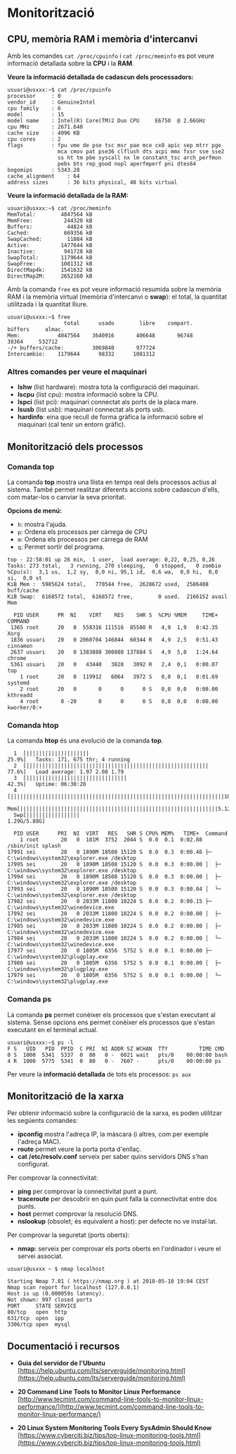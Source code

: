 # Monitorització

## CPU, memòria RAM i memòria d'intercanvi

Amb les comandes `cat /proc/cpuinfo` i `cat /proc/meminfo` es pot veure informació detallada sobre la **CPU** i la **RAM**.

**Veure la informació detallada de cadascun dels processadors:**

```bash+theme:dark
usuari@usxxx:~$ cat /proc/cpuinfo
processor     : 0
vendor_id     : GenuineIntel
cpu family    : 6
model         : 15
model name    : Intel(R) Core(TM)2 Duo CPU     E6750  @ 2.66GHz
cpu MHz       : 2671.640
cache size    : 4096 KB
cpu cores     : 2
flags         : fpu vme de pse tsc msr pae mce cx8 apic sep mtrr pge
                mca cmov pat pse36 clflush dts acpi mmx fxsr sse sse2
                ss ht tm pbe syscall nx lm constant_tsc arch_perfmon
                pebs bts rep_good nopl aperfmperf pni dtes64
bogomips      : 5343.28
cache_alignment    : 64
address sizes      : 36 bits physical, 48 bits virtual
```

**Veure la informació detallada de la RAM:**

```bash+theme:dark
usuari@usxxx:~$ cat /proc/meminfo
MemTotal:        4047564 kB
MemFree:          244320 kB
Buffers:           44824 kB
Cached:           669356 kB
SwapCached:        11084 kB
Active:          1477644 kB
Inactive:         941728 kB
SwapTotal:       1179644 kB
SwapFree:        1081312 kB
DirectMap4k:     1541632 kB
DirectMap2M:     2652160 kB
```

Amb la comanda `free` es pot veure informació resumida sobre la memòria RAM i la memòria virtual (memòria d'intercanvi o **swap**): el total, la quantitat utilitzada i la quantitat lliure.

```bash+theme:dark
usuari@usxxx:~$ free
                  total      usado        libre    compart.     búffers     almac.
Mem:            4047564    3640916       406648       96748       38364     532712
-/+ buffers/cache:         3069840       977724
Intercambio:    1179644      98332      1081312
```

### Altres comandes per veure el maquinari

* **lshw** (list hardware): mostra tota la configuració del maquinari.
* **lscpu** (list cpu): mostra informació sobre la CPU.
* **lspci** (list pci): maquinari connectat als ports de la placa mare.
* **lsusb** (list usb): maquinari connectat als ports usb.
* **hardinfo**: eina que recull de forma gràfica la informació sobre el maquinari (cal tenir un entorn gràfic).


## Monitorització dels processos

### Comanda top

La comanda **top** mostra una llista en temps real dels processos actius al sistema. També permet realitzar diferents accions sobre cadascun d'ells, com matar-los o canviar la seva prioritat.

**Opcions de menú:**
* `h`: mostra l'ajuda.
* `p`: Ordena els processos per càrrega de CPU
* `m`: Ordena els processos per càrrega de RAM
* `q`: Permet sortir del programa.

```bash+theme:dark
top - 22:58:01 up 26 min,  1 user,  load average: 0,22, 0,25, 0,26
Tasks: 273 total,   3 running, 270 sleeping,   0 stopped,   0 zombie
%Cpu(s):  3,1 us,  1,2 sy,  0,0 ni, 95,1 id,  0,6 wa,  0,0 hi,  0,0 si,  0,0 st
KiB Mem :  5985624 total,   770544 free,  2628672 used,  2586408 buff/cache
KiB Swap:  6168572 total,  6168572 free,        0 used.  2166152 avail Mem 

  PID USER      PR  NI    VIRT    RES    SHR S  %CPU %MEM     TIME+ COMMAND     
 1365 root      20   0  558316 111516  85580 R   4,9  1,9   0:42.35 Xorg        
 1836 usuari    20   0 2060704 146844  60344 R   4,9  2,5   0:51.43 cinnamon    
 2637 usuari    20   0 1383888 300880 137884 S   4,9  5,0   1:24.64 chrome      
 5361 usuari    20   0   43440   3828   3092 R   2,4  0,1   0:00.07 top         
    1 root      20   0  119912   6064   3972 S   0,0  0,1   0:01.69 systemd     
    2 root      20   0       0      0      0 S   0,0  0,0   0:00.00 kthreadd    
    4 root       0 -20       0      0      0 S   0,0  0,0   0:00.00 kworker/0:+ 
```

### Comanda htop

La comanda **htop** és una evolució de la comanda **top**.

```bash+theme:dark
  1  [||||||||||||||||||||                                                 25.9%]   Tasks: 171, 675 thr; 4 running
  2  [||||||||||||||||||||||||||||||||||||||||||||||||||||||||||           77.6%]   Load average: 1.97 2.08 1.79 
  3  [||||||||||||||||||||||||||||||||                                     42.3%]   Uptime: 06:30:20
  4  [||||||||||||||||||||||||||||||||||||||||||||||||||||||||||||||||||||100.0%]
  Mem[|||||||||||||||||||||||||||||||||||||||||||||||||||||||||||||||5.12G/5.70G]
  Swp[|||||||||||||||||                                              1.29G/5.88G]

  PID USER      PRI  NI  VIRT   RES   SHR S CPU% MEM%   TIME+  Command
    1 root       20   0  181M  3752  2044 S  0.0  0.1  0:02.88 /sbin/init splash
17991 sei        20   0 1890M 18508 15120 S  0.0  0.3  0:00.46 ├─ C:\windows\system32\explorer.exe /desktop
17995 sei        20   0 1890M 18508 15120 S  0.0  0.3  0:00.00 │  ├─ C:\windows\system32\explorer.exe /desktop
17994 sei        20   0 1890M 18508 15120 S  0.0  0.3  0:00.00 │  ├─ C:\windows\system32\explorer.exe /desktop
17993 sei        20   0 1890M 18508 15120 S  0.0  0.3  0:00.04 │  └─ C:\windows\system32\explorer.exe /desktop
17982 sei        20   0 2033M 11800 10224 S  0.0  0.2  0:00.15 ├─ C:\windows\system32\winedevice.exe
17992 sei        20   0 2033M 11800 10224 S  0.0  0.2  0:00.00 │  ├─ C:\windows\system32\winedevice.exe
17985 sei        20   0 2033M 11800 10224 S  0.0  0.2  0:00.00 │  ├─ C:\windows\system32\winedevice.exe
17984 sei        20   0 2033M 11800 10224 S  0.0  0.2  0:00.00 │  └─ C:\windows\system32\winedevice.exe
17977 sei        20   0 1805M  6356  5752 S  0.0  0.1  0:00.00 ├─ C:\windows\system32\plugplay.exe
17980 sei        20   0 1805M  6356  5752 S  0.0  0.1  0:00.00 │  ├─ C:\windows\system32\plugplay.exe
17979 sei        20   0 1805M  6356  5752 S  0.0  0.1  0:00.00 │  └─ C:\windows\system32\plugplay.exe
``` 

### Comanda ps
La comanda **ps** permet conèixer els processos que s'estan executant al sistema.
Sense opcions ens permet conèixer els processos que s'estan executant en el terminal actual.

```bash+theme:dark
usuari@usxxx:~$ ps -l
F S   UID   PID  PPID  C PRI  NI ADDR SZ WCHAN  TTY          TIME CMD
0 S  1000  5341  5337  0  80   0 -  6021 wait   pts/0    00:00:00 bash
4 R  1000  5775  5341  0  80   0 -  7607 -      pts/0    00:00:00 ps
```

Per veure la **informació detallada** de tots els processos:
`ps aux`

## Monitorització de la xarxa

Per obtenir informació sobre la configuració de la xarxa, es poden utilitzar les següents comandes:
* **ipconfig** mostra l'adreça IP, la màscara (i altres, com per exemple l'adreça MAC).
* **route** permet veure la porta porta d'enllaç.
* **cat /etc/resolv.conf** serveix per saber quins servidors DNS s'han configurat.

Per comprovar la connectivitat:
* **ping** per comprovar la connectivitat punt a punt.
* **traceroute** per descobrir en quin punt falla la connectivitat entre dos punts.
* **host** permet comprovar la resolució DNS.
* **nslookup** (obsolet; és equivalent a host): per defecte no ve instal·lat.

Per comprovar la seguretat (ports oberts):
* **nmap**: serveix per comprovar els ports oberts en l'ordinador i veure el servei associat.

```bash+theme:dark
usuari@usxxx ~ $ nmap localhost

Starting Nmap 7.01 ( https://nmap.org ) at 2018-05-10 19:04 CEST
Nmap scan report for localhost (127.0.0.1)
Host is up (0.000059s latency).
Not shown: 997 closed ports
PORT     STATE SERVICE
80/tcp   open  http
631/tcp  open  ipp
3306/tcp open  mysql

```

## Documentació i recursos

* **Guia del servidor de l'Ubuntu** 
[https://help.ubuntu.com/lts/serverguide/monitoring.html](https://help.ubuntu.com/lts/serverguide/monitoring.html)

* **20 Command Line Tools to Monitor Linux Performance** 
[http://www.tecmint.com/command-line-tools-to-monitor-linux-performance/](http://www.tecmint.com/command-line-tools-to-monitor-linux-performance/)

* **20 Linux System Monitoring Tools Every SysAdmin Should Know**
[https://www.cyberciti.biz/tips/top-linux-monitoring-tools.html](https://www.cyberciti.biz/tips/top-linux-monitoring-tools.html)